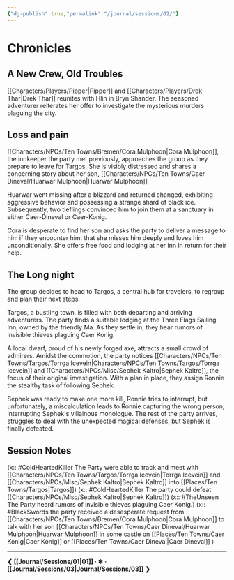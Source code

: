 ```yaml
---
{"dg-publish":true,"permalink":"/journal/sessions/02/"}
---
```


# Chronicles

## A New Crew, Old Troubles 

[[Characters/Players/Pipper\|Pipper]] and [[Characters/Players/Drek Thar\|Drek Thar]] reunites with Hlin in Bryn Shander. The seasoned adventurer reiterates her offer to investigate the mysterious murders plaguing the city. 

## Loss and pain
[[Characters/NPCs/Ten Towns/Bremen/Cora Mulphoon\|Cora Mulphoon]], the innkeeper the party met previously, approaches the group as they prepare to leave for Targos. She is visibly distressed and shares a concerning story about her son, [[Characters/NPCs/Ten Towns/Caer Dineval/Huarwar Mulphoon\|Huarwar Mulphoon]]

Huarwar went missing after a blizzard and returned changed, exhibiting aggressive behavior and possessing a strange shard of black ice. Subsequently, two tieflings convinced him to join them at a sanctuary in either Caer-Dineval or Caer-Konig.

Cora is desperate to find her son and asks the party to deliver a message to him if they encounter him: that she misses him deeply and loves him unconditionally. She offers free food and lodging at her inn in return for their help.

## The Long night
 The group decides to head to Targos, a central hub for travelers, to regroup and plan their next steps.

Targos, a bustling town, is filled with both departing and arriving adventurers. The party finds a suitable lodging at the Three Flags Sailing Inn, owned by the friendly Ma. As they settle in, they hear rumors of invisible thieves plaguing Caer Konig.

A local dwarf, proud of his newly forged axe, attracts a small crowd of admirers. Amidst the commotion, the party notices [[Characters/NPCs/Ten Towns/Targos/Torrga Icevein\|Characters/NPCs/Ten Towns/Targos/Torrga Icevein]] and [[Characters/NPCs/Misc/Sephek Kaltro\|Sephek Kaltro]], the focus of their original investigation. With a plan in place, they assign Ronnie the stealthy task of following Sephek.

Sephek was ready to make one more kill, Ronnie tries to interrupt, but unfortunately, a miscalculation leads to Ronnie capturing the wrong person, interrupting Sephek's villainous monologue. The rest of the party arrives, struggles to deal with the unexpected magical defenses, but Sephek is finally defeated.

## Session Notes

(x:: #ColdHeartedKiller The Party were able to track and meet with [[Characters/NPCs/Ten Towns/Targos/Torrga Icevein\|Torrga Icevein]] and [[Characters/NPCs/Misc/Sephek Kaltro\|Sephek Kaltro]] into [[Places/Ten Towns/Targos\|Targos]])
(x:: #ColdHeartedKiller  The party could defeat [[Characters/NPCs/Misc/Sephek Kaltro\|Sephek Kaltro]])
(x:: #TheUnseen The Party heard rumors of invisible thieves plaguing Caer Konig.)
(x:: #BlackSwords the party received a desesperate request from [[Characters/NPCs/Ten Towns/Bremen/Cora Mulphoon\|Cora Mulphoon]] to talk with her son [[Characters/NPCs/Ten Towns/Caer Dineval/Huarwar Mulphoon\|Huarwar Mulphoon]] in some castle on [[Places/Ten Towns/Caer Konig\|Caer Konig]] or [[Places/Ten Towns/Caer Dineval\|Caer Dineval]] ) 


---
**❮ [[Journal/Sessions/01\|01]] · ❄ ·  [[Journal/Sessions/03\|Journal/Sessions/03]] ❯**